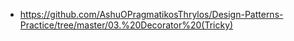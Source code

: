 - https://github.com/AshuOPragmatikosThrylos/Design-Patterns-Practice/tree/master/03.%20Decorator%20(Tricky)